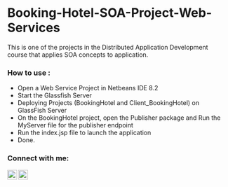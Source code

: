 # Booking-Hotel-SOA-Project-Web-Services
This is one of the projects in the Distributed Application Development course that applies SOA concepts to application.

### How to use :

- Open a Web Service Project in Netbeans IDE 8.2
- Start the Glassfish Server
- Deploying Projects (BookingHotel and Client_BookingHotel) on GlassFish Server
- On the BookingHotel project, open the Publisher package and Run the MyServer file for the publisher endpoint
- Run the index.jsp file to launch the application
- Done.

### Connect with me:

[<img align="left" alt="codeSTACKr | LinkedIn" width="22px" src="https://cdn.jsdelivr.net/npm/simple-icons@v3/icons/linkedin.svg" />][linkedin]
[<img align="left" alt="codeSTACKr | Instagram" width="22px" src="https://cdn.jsdelivr.net/npm/simple-icons@v3/icons/instagram.svg" />][instagram]

<br />

[instagram]: https://instagram.com/evansianipar_
[linkedin]: https://linkedin.com/in/evan-sianipar
